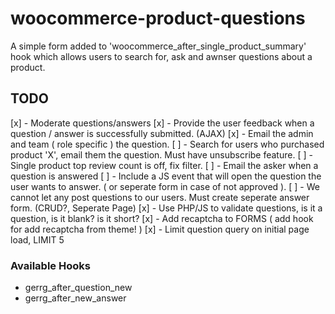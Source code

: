# woocommerce-product-questions
A simple form added to 'woocommerce_after_single_product_summary' hook which allows users to search for, ask and awnser questions about a product.

## TODO
[x] - Moderate questions/answers
[x] - Provide the user feedback when a question / answer is successfully submitted. (AJAX)
[x] - Email the admin and team ( role specific ) the question.
[ ] - Search for users who purchased product 'X', email them the question. Must have unsubscribe feature.
[ ] - Single product top review count is off, fix filter.
[ ] - Email the asker when a question is answered
[ ] - Include a JS event that will open the question the user wants to answer. ( or seperate form in case of not approved ).
[ ] - We cannot let any post questions to our users. Must create seperate answer form. (CRUD?, Seperate Page)
[x] - Use PHP/JS to validate questions, is it a question, is it blank? is it short?
[x] - Add recaptcha to FORMS ( add hook for add recaptcha from theme! )
[x] - Limit question query on initial page load, LIMIT 5

### Available Hooks
- gerrg_after_question_new
- gerrg_after_new_answer
